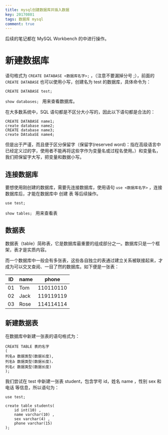 ```yaml
---
title: mysql创建数据库并插入数据
key: 20170801
tags: 数据库 mysql
comment: true
---
```


后续的笔记都在 MySQL Workbench 的中进行操作。

# 新建数据库

语句格式为 `CREATE DATABASE <数据库名字>;` ，（注意不要漏掉分号 ;），前面的 `CREATE DATABASE` 也可以使用小写，创建名为 test 的数据库，具体命令为：

	CREATE DATABASE test; 

`show databases; ` 用来查看数据库。

在大多数系统中，SQL 语句都是不区分大小写的，因此以下语句都是合法的：
```mysql
CREATE DATABASE name1;
create database name2;
CREATE database name3;
create DAtabaSE name4;
```
但是出于严谨，而且便于区分保留字（保留字(reserved word)：指在高级语言中已经定义过的字，使用者不能再将这些字作为变量名或过程名使用。）和变量名，我们把保留字大写，把变量和数据小写。

## 连接数据库

要想使用刚创建的数据库，需要先连接数据库，使用语句 `use <数据库名字>` ，连接数据库后，才能在数据库中 创建 表 等后续操作。

	use test;
	
`show tables; ` 用来查看表

## 数据表

数据表（table）简称表，它是数据库最重要的组成部分之一。数据库只是一个框架，表才是实质内容。

而一个数据库中一般会有多张表，这些各自独立的表通过建立关系被联接起来，才成为可以交叉查阅、一目了然的数据库。如下便是一张表：

|  ID   |  name   |  phone   | 
| --- | --- | --- | 
|  01  | Tom    |  110110110   |   
|  02  | Jack   |  119119119   | 
|  03  | Rose  |  114114114   |  

## 新建数据表

在数据库中新建一张表的语句格式为：
```
CREATE TABLE 表的名字
(
列名a 数据类型(数据长度),
列名b 数据类型(数据长度)，
列名c 数据类型(数据长度)
);
```
我们尝试在 test 中新建一张表 student，包含学号 id，姓名 name ，性别 sex 和 电话 等信息，所以语句为：

```mysql
use test;

create table students(
	id int(10) ,
    name varchar(10) ,
    sex varchar(4) ,
    phone varchar(15)
);
```